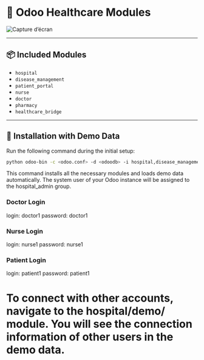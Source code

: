 # 🏥 Odoo Healthcare Modules

![Capture d’écran](https://github.com/user-attachments/assets/539e027d-78c4-4431-b27d-37830ce7be69)

---

## 📦 Included Modules

- `hospital`
- `disease_management`
- `patient_portal`
- `nurse`
- `doctor`
- `pharmacy`
- `healthcare_bridge`

---

## 🚀 Installation with Demo Data

Run the following command during the initial setup:

```bash
python odoo-bin -c <odoo.conf> -d <odoodb> -i hospital,disease_management,patient_portal,nurse,doctor,pharmacy,healthcare_bridge
```
 This command installs all the necessary modules and loads demo data automatically.
The system user of your Odoo instance will be assigned to the hospital_admin group.

### Doctor Login
login: doctor1
password: doctor1

### Nurse Login
login: nurse1
password: nurse1

### Patient Login
login: patient1
password: patient1

# To connect with other accounts, navigate to the hospital/demo/ module. You will see the connection information of other users in the demo data.
